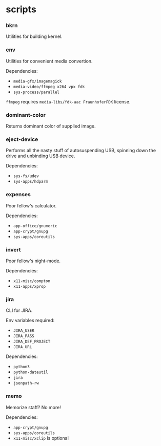 scripts
======

### bkrn

Utilities for building kernel.

### cnv

Utilities for convenient media convertion.

Dependencies:
- `media-gfx/imagemagick`
- `media-video/ffmpeg x264 vpx fdk`
- `sys-process/parallel`

`ffmpeg` requires `media-libs/fdk-aac FraunhoferFDK` license.

### dominant-color

Returns dominant color of supplied image.

### eject-device

Performs all the nasty stuff of autosuspending USB, spinning down the drive and
unbinding USB device.

Dependencies:
- `sys-fs/udev`
- `sys-apps/hdparm`

### expenses

Poor fellow's calculator.

Dependencies:
- `app-office/gnumeric`
- `app-crypt/gnupg`
- `sys-apps/coreutils`

### invert

Poor fellow's night-mode.

Dependencies:
- `x11-misc/compton`
- `x11-apps/xprop`

### jira

CLI for JIRA.

Env variables required:
- `JIRA_USER`
- `JIRA_PASS`
- `JIRA_DEF_PROJECT`
- `JIRA_URL`

Dependencies:
- `python3`
- `python-dateutil`
- `jira`
- `jsonpath-rw`

### memo

Memorize staff? No more!

Dependencies:
- `app-crypt/gnupg`
- `sys-apps/coreutils`
- `x11-misc/xclip` is optional
